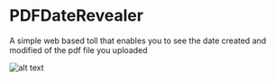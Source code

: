 # PDFDateRevealer
A simple web based toll that enables you to see the date created and modified of the pdf file you uploaded

![alt text]()